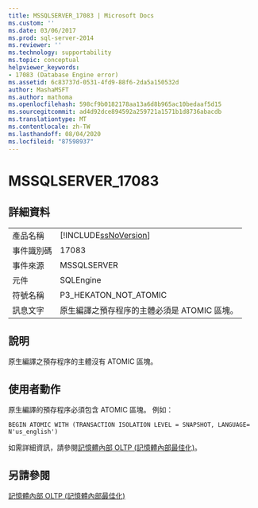 ```yaml
---
title: MSSQLSERVER_17083 | Microsoft Docs
ms.custom: ''
ms.date: 03/06/2017
ms.prod: sql-server-2014
ms.reviewer: ''
ms.technology: supportability
ms.topic: conceptual
helpviewer_keywords:
- 17083 (Database Engine error)
ms.assetid: 6c83737d-0531-4fd9-88f6-2da5a150532d
author: MashaMSFT
ms.author: mathoma
ms.openlocfilehash: 598cf9b0182178aa13a6d8b965ac10bedaaf5d15
ms.sourcegitcommit: ad4d92dce894592a259721a1571b1d8736abacdb
ms.translationtype: MT
ms.contentlocale: zh-TW
ms.lasthandoff: 08/04/2020
ms.locfileid: "87598937"
---
```

# <a name="mssqlserver_17083"></a>MSSQLSERVER_17083
    
## <a name="details"></a>詳細資料  
  
|||  
|-|-|  
|產品名稱|[!INCLUDE[ssNoVersion](../../includes/ssnoversion-md.md)]|  
|事件識別碼|17083|  
|事件來源|MSSQLSERVER|  
|元件|SQLEngine|  
|符號名稱|P3_HEKATON_NOT_ATOMIC|  
|訊息文字|原生編譯之預存程序的主體必須是 ATOMIC 區塊。|  
  
## <a name="explanation"></a>說明  
 原生編譯之預存程序的主體沒有 ATOMIC 區塊。  
  
## <a name="user-action"></a>使用者動作  
 原生編譯的預存程序必須包含 ATOMIC 區塊。 例如：  
  
```  
BEGIN ATOMIC WITH (TRANSACTION ISOLATION LEVEL = SNAPSHOT, LANGUAGE= N'us_english')  
```  
  
 如需詳細資訊，請參閱[記憶體內部 OLTP &#40;記憶體內部最佳化&#41;](../in-memory-oltp/in-memory-oltp-in-memory-optimization.md)。  
  
## <a name="see-also"></a>另請參閱  
 [記憶體內部 OLTP &#40;記憶體內部最佳化&#41;](../in-memory-oltp/in-memory-oltp-in-memory-optimization.md)  
  
  
